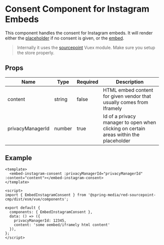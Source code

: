 # Consent Component for Instagram Embeds

This component handles the consent for Instagram embeds. It will render either the [placeholder](../EmbedInstagramPlaceholder) if no consent is given, or the [embed](../EmbedInstagram).

> Internally it uses the [sourcepoint](../../vuex/sourcepoint) Vuex module. Make sure you setup the store properly.

## Props

| Name             | Type   | Required | Description |
| ---------------- | ------ | -------- | ----------- |
| content          | string | false    | HTML embed content for given vendor that usually comes from Iframely  |
| privacyManagerId | number | true     | Id of a privacy manager to open when clicking on certain areas within the placeholder |

## Example

```vue
<template>
  <embed-instagram-consent :privacyManagerId="privacyManagerId" :content="content"></embed-instagram-consent>
</template>

<script>
import { EmbedInstagramConsent } from '@spring-media/red-sourcepoint-cmp/dist/esm/vue/components';

export default {
  components: { EmbedInstagramConsent },
  data: () => ({
    privacyManagerId: 12345,
    content: 'some oembed/iframely html content'
  }),
};
</script>
```
